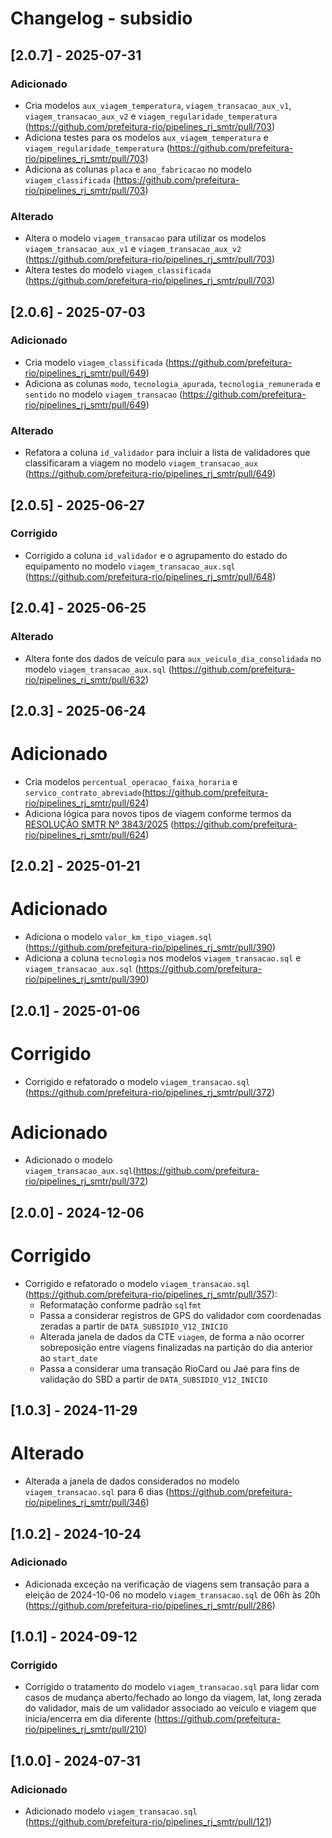 # Changelog - subsidio

## [2.0.7] - 2025-07-31

### Adicionado

- Cria modelos `aux_viagem_temperatura`, `viagem_transacao_aux_v1`, `viagem_transacao_aux_v2` e `viagem_regularidade_temperatura` (https://github.com/prefeitura-rio/pipelines_rj_smtr/pull/703)
- Adiciona testes para os modelos `aux_viagem_temperatura` e `viagem_regularidade_temperatura` (https://github.com/prefeitura-rio/pipelines_rj_smtr/pull/703)
- Adiciona as colunas `placa` e `ano_fabricacao` no modelo `viagem_classificada` (https://github.com/prefeitura-rio/pipelines_rj_smtr/pull/703)

### Alterado

- Altera o modelo `viagem_transacao` para utilizar os modelos `viagem_transacao_aux_v1` e `viagem_transacao_aux_v2` (https://github.com/prefeitura-rio/pipelines_rj_smtr/pull/703)
- Altera testes do modelo `viagem_classificada` (https://github.com/prefeitura-rio/pipelines_rj_smtr/pull/703)

## [2.0.6] - 2025-07-03

### Adicionado

- Cria modelo `viagem_classificada` (https://github.com/prefeitura-rio/pipelines_rj_smtr/pull/649)
- Adiciona as colunas `modo`, `tecnologia_apurada`, `tecnologia_remunerada` e `sentido` no modelo `viagem_transacao` (https://github.com/prefeitura-rio/pipelines_rj_smtr/pull/649)

### Alterado

- Refatora a coluna `id_validador` para incluir a lista de validadores que classificaram a viagem no modelo `viagem_transacao_aux` (https://github.com/prefeitura-rio/pipelines_rj_smtr/pull/649)

## [2.0.5] - 2025-06-27

### Corrigido

- Corrigido a coluna `id_validador` e o agrupamento do estado do equipamento no modelo `viagem_transacao_aux.sql`  (https://github.com/prefeitura-rio/pipelines_rj_smtr/pull/648)

## [2.0.4] - 2025-06-25

### Alterado

- Altera fonte dos dados de veículo para `aux_veiculo_dia_consolidada` no modelo `viagem_transacao_aux.sql` (https://github.com/prefeitura-rio/pipelines_rj_smtr/pull/632)

## [2.0.3] - 2025-06-24

# Adicionado

- Cria modelos `percentual_operacao_faixa_horaria` e `servico_contrato_abreviado`(https://github.com/prefeitura-rio/pipelines_rj_smtr/pull/624)
- Adiciona lógica para novos tipos de viagem conforme termos da [RESOLUÇÃO SMTR Nº 3843/2025](https://doweb.rio.rj.gov.br/portal/visualizacoes/pdf/7371/#/p:14/e:7371) (https://github.com/prefeitura-rio/pipelines_rj_smtr/pull/624)

## [2.0.2] - 2025-01-21

# Adicionado

- Adiciona o modelo `valor_km_tipo_viagem.sql` (https://github.com/prefeitura-rio/pipelines_rj_smtr/pull/390)
- Adiciona a coluna `tecnologia` nos modelos  `viagem_transacao.sql` e `viagem_transacao_aux.sql` (https://github.com/prefeitura-rio/pipelines_rj_smtr/pull/390)

## [2.0.1] - 2025-01-06

# Corrigido

- Corrigido e refatorado o modelo `viagem_transacao.sql` (https://github.com/prefeitura-rio/pipelines_rj_smtr/pull/372)

# Adicionado

- Adicionado o modelo `viagem_transacao_aux.sql`(https://github.com/prefeitura-rio/pipelines_rj_smtr/pull/372)

## [2.0.0] - 2024-12-06

# Corrigido

- Corrigido e refatorado o modelo `viagem_transacao.sql` (https://github.com/prefeitura-rio/pipelines_rj_smtr/pull/357):
    - Reformatação conforme padrão `sqlfmt`
    - Passa a considerar registros de GPS do validador com coordenadas zeradas a partir de `DATA_SUBSIDIO_V12_INICIO`
    - Alterada janela de dados da CTE `viagem`, de forma a não ocorrer sobreposição entre viagens finalizadas na partição do dia anterior ao `start_date`
    - Passa a considerar uma transação RioCard ou Jaé para fins de validação do SBD a partir de `DATA_SUBSIDIO_V12_INICIO`

## [1.0.3] - 2024-11-29

# Alterado

- Alterada a janela de dados considerados no modelo `viagem_transacao.sql` para 6 dias (https://github.com/prefeitura-rio/pipelines_rj_smtr/pull/346)

## [1.0.2] - 2024-10-24

### Adicionado

- Adicionada exceção na verificação de viagens sem transação para a eleição de 2024-10-06 no modelo `viagem_transacao.sql` de 06h às 20h (https://github.com/prefeitura-rio/pipelines_rj_smtr/pull/286)

## [1.0.1] - 2024-09-12

### Corrigido

- Corrigido o tratamento do modelo `viagem_transacao.sql` para lidar com casos de mudança aberto/fechado ao longo da viagem, lat, long zerada do validador, mais de um validador associado ao veículo e viagem que inicia/encerra em dia diferente (https://github.com/prefeitura-rio/pipelines_rj_smtr/pull/210)

## [1.0.0] - 2024-07-31

### Adicionado

- Adicionado modelo `viagem_transacao.sql` (https://github.com/prefeitura-rio/pipelines_rj_smtr/pull/121)

